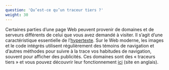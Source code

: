 ```yaml
---
question: 'Qu’est-ce qu’un traceur tiers ?'
weight: 30
---
```


Certaines parties d’une page Web peuvent provenir de domaines et de serveurs différents de celui que vous avez demandé à visiter. Il s’agit d’une caractéristique essentielle de l’[hypertexte](https://fr.wikipedia.org/wiki/Hypertexte). Sur le Web moderne, les images et le code intégrés utilisent régulièrement des témoins de navigation et d’autres méthodes pour suivre à la trace vos habitudes de navigation, souvent pour afficher des publicités. Ces domaines sont des « traceurs tiers » et vous pouvez découvrir leur fonctionnement [ici](https://www.eff.org/wp/behind-the-one-way-mirror) (site en anglais).
